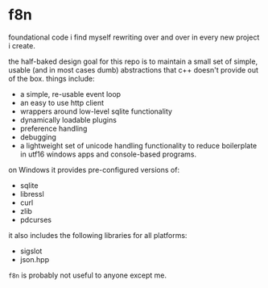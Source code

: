 # f8n
foundational code i find myself rewriting over and over in every new project i create.

the half-baked design goal for this repo is to maintain a small set of simple, usable (and in most cases dumb) abstractions that c++ doesn't provide out of the box. things include:
  - a simple, re-usable event loop
  - an easy to use http client
  - wrappers around low-level sqlite functionality
  - dynamically loadable plugins
  - preference handling
  - debugging
  - a lightweight set of unicode handling functionality to reduce boilerplate in utf16 windows apps and console-based programs.

on Windows it provides pre-configured versions of:
  - sqlite
  - libressl
  - curl
  - zlib
  - pdcurses
  
it also includes the following libraries for all platforms:
  - sigslot
  - json.hpp

`f8n` is probably not useful to anyone except me.
